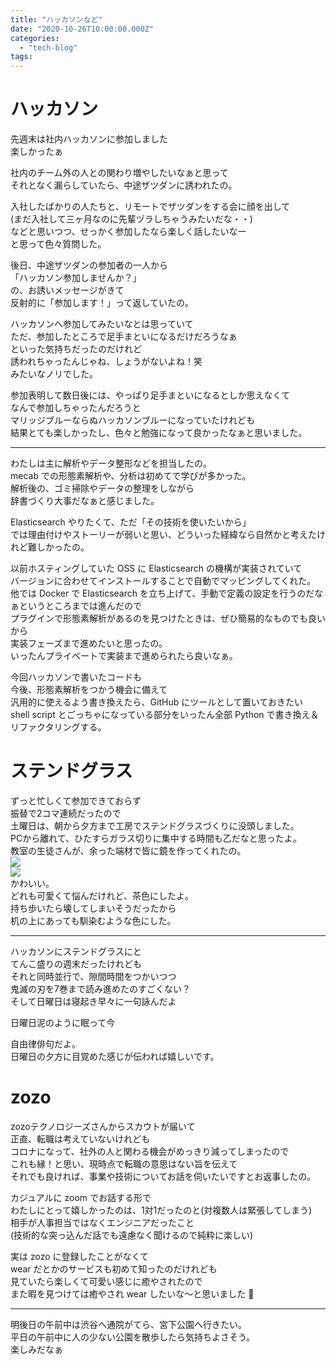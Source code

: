 ```yaml
---
title: "ハッカソンなど"
date: "2020-10-26T10:00:00.000Z"
categories: 
  - "tech-blog"
tags: 
---
```


# ハッカソン
先週末は社内ハッカソンに参加しました  
楽しかったぁ  

社内のチーム外の人との関わり増やしたいなぁと思って  
それとなく漏らしていたら、中途ザツダンに誘われたの。  

入社したばかりの人たちと、リモートでザツダンをする会に顔を出して  
(まだ入社して三ヶ月なのに先輩ヅラしちゃうみたいだな・・)  
などと思いつつ、せっかく参加したなら楽しく話したいなー  
と思って色々質問した。  

後日、中途ザツダンの参加者の一人から  
「ハッカソン参加しませんか？」  
の、お誘いメッセージがきて  
反射的に「参加します！」って返していたの。  

ハッカソンへ参加してみたいなとは思っていて  
ただ、参加したところで足手まといになるだけだろうなぁ  
といった気持ちだったのだけれど  
誘われちゃったんじゃね、しょうがないよね！笑  
みたいなノリでした。  

参加表明して数日後には、やっぱり足手まといになるとしか思えなくて  
なんで参加しちゃったんだろうと  
マリッジブルーならぬハッカソンブルーになっていたけれども  
結果とても楽しかったし、色々と勉強になって良かったなぁと思いました。  

---

わたしは主に解析やデータ整形などを担当したの。  
mecab での形態素解析や、分析は初めてで学びが多かった。  
解析後の、ゴミ掃除やデータの整理をしながら  
辞書づくり大事だなぁと感じました。  

Elasticsearch やりたくて、ただ「その技術を使いたいから」  
では理由付けやストーリーが弱いと思い、どういった経緯なら自然かと考えたけれど難しかったの。  

以前ホスティングしていた OSS に Elasticsearch の機構が実装されていて  
バージョンに合わせてインストールすることで自動でマッピングしてくれた。  
他では Docker で Elasticsearch を立ち上げて、手動で定義の設定を行うのだなぁというところまでは進んだので  
プラグインで形態素解析があるのを見つけたときは、ぜひ簡易的なものでも良いから  
実装フェーズまで進めたいと思ったの。  
いったんプライベートで実装まで進められたら良いなぁ。  

今回ハッカソンで書いたコードも  
今後、形態素解析をつかう機会に備えて  
汎用的に使えるよう書き換えたら、GitHub にツールとして置いておきたい  
shell script とごっちゃになっている部分をいったん全部 Python で書き換え＆リファクタリングする。  

# ステンドグラス
ずっと忙しくて参加できておらず  
振替で2コマ連続だったので  
土曜日は、朝から夕方まで工房でステンドグラスづくりに没頭しました。  
PCから離れて、ひたすらガラス切りに集中する時間も乙だなと思ったよ。  
教室の生徒さんが、余った端材で皆に鏡を作ってくれたの。  
![](images/image_glass.jpg)  
![](images/image_miror.jpg)  
かわいい。  
どれも可愛くて悩んだけれど、茶色にしたよ。  
持ち歩いたら壊してしまいそうだったから  
机の上にあっても馴染むような色にした。  

---
ハッカソンにステンドグラスにと  
てんこ盛りの週末だったけれども  
それと同時並行で、隙間時間をつかいつつ  
鬼滅の刃を7巻まで読み進めたのすごくない？  
そして日曜日は寝起き早々に一句詠んだよ  

日曜日泥のように眠って今

自由律俳句だよ。  
日曜日の夕方に目覚めた感じが伝われば嬉しいです。  

# zozo
zozoテクノロジーズさんからスカウトが届いて  
正直、転職は考えていないけれども  
コロナになって、社外の人と関わる機会がめっきり減ってしまったので  
これも縁！と思い、現時点で転職の意思はない旨を伝えて  
それでも良ければ、事業や技術についてお話を伺いたいですとお返事したの。  

カジュアルに zoom でお話する形で  
わたしにとって嬉しかったのは、1対1だったのと(対複数人は緊張してしまう)  
相手が人事担当ではなくエンジニアだったこと  
(技術的な突っ込んだ話でも遠慮なく聞けるので純粋に楽しい)  

実は zozo に登録したことがなくて  
wear だとかのサービスも初めて知ったのだけれども  
見ていたら楽しくて可愛い感じに癒やされたので  
また暇を見つけては癒やされ wear したいな〜と思いました  🙌

---

明後日の午前中は渋谷へ通院がてら、宮下公園へ行きたい。  
平日の午前中に人の少ない公園を散歩したら気持ちよさそう。  
楽しみだなぁ  

